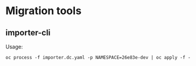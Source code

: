 # Migration tools

## importer-cli

Usage:
```
oc process -f importer.dc.yaml -p NAMESPACE=26e83e-dev | oc apply -f -
```
